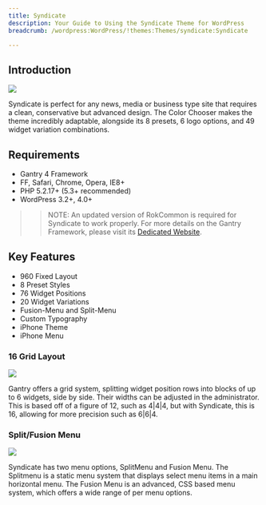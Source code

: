 ```yaml
---
title: Syndicate
description: Your Guide to Using the Syndicate Theme for WordPress
breadcrumb: /wordpress:WordPress/!themes:Themes/syndicate:Syndicate

---
```


Introduction
------------

![](assets/syndicate.jpeg)

Syndicate is perfect for any news, media or business type site that requires a clean, conservative but advanced design. The Color Chooser makes the theme incredibly adaptable, alongside its 8 presets, 6 logo options, and 49 widget variation combinations.

Requirements
------------

* Gantry 4 Framework
* FF, Safari, Chrome, Opera, IE8+
* PHP 5.2.17+ (5.3+ recommended)
* WordPress 3.2+, 4.0+

> > NOTE: An updated version of RokCommon is required for Syndicate to work properly. For more details on the Gantry Framework, please visit its [Dedicated Website](http://www.gantry.org/).

Key Features
------------

* 960 Fixed Layout
* 8 Preset Styles
* 76 Widget Positions
* 20 Widget Variations
* Fusion-Menu and Split-Menu
* Custom Typography
* iPhone Theme
* iPhone Menu

### 16 Grid Layout

![](assets/grid.jpg)

Gantry offers a grid system, splitting widget position rows into blocks of up to 6 widgets, side by side. Their widths can be adjusted in the administrator. This is based off of a figure of 12, such as 4|4|4, but with Syndicate, this is 16, allowing for more precision such as 6|6|4.

### Split/Fusion Menu

![](assets/split.jpg)

Syndicate has two menu options, SplitMenu and Fusion Menu. The Splitmenu is a static menu system that displays select menu items in a main horizontal menu. The Fusion Menu is an advanced, CSS based menu system, which offers a wide range of per menu options.
